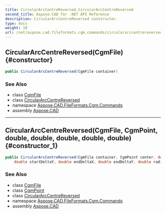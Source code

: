 ```yaml
---
title: CircularArcCentreReversed.CircularArcCentreReversed
second_title: Aspose.CAD for .NET API Reference
description: CircularArcCentreReversed constructor. 
type: docs
weight: 10
url: /net/aspose.cad.fileformats.cgm.commands/circulararccentrereversed/circulararccentrereversed/
---
```

## CircularArcCentreReversed(CgmFile) {#constructor}

```csharp
public CircularArcCentreReversed(CgmFile container)
```

### See Also

* class [CgmFile](../../../aspose.cad.fileformats.cgm/cgmfile/)
* class [CircularArcCentreReversed](../)
* namespace [Aspose.CAD.FileFormats.Cgm.Commands](../../circulararccentrereversed/)
* assembly [Aspose.CAD](../../../)

---

## CircularArcCentreReversed(CgmFile, CgmPoint, double, double, double, double, double) {#constructor_1}

```csharp
public CircularArcCentreReversed(CgmFile container, CgmPoint center, double startDeltaX, 
    double startDeltaY, double endDeltaX, double endDeltaY, double radius)
```

### See Also

* class [CgmFile](../../../aspose.cad.fileformats.cgm/cgmfile/)
* class [CgmPoint](../../../aspose.cad.fileformats.cgm.classes/cgmpoint/)
* class [CircularArcCentreReversed](../)
* namespace [Aspose.CAD.FileFormats.Cgm.Commands](../../circulararccentrereversed/)
* assembly [Aspose.CAD](../../../)


